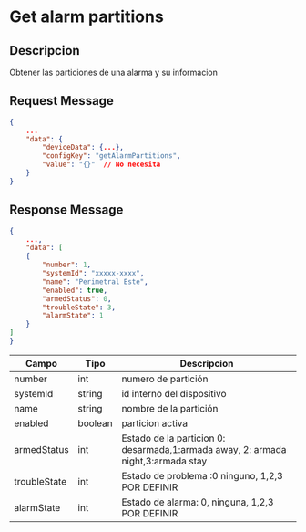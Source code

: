 # Get alarm partitions

## Descripcion

Obtener las particiones de una alarma y su informacion

## Request Message

```json
{
    ...
    "data": {
        "deviceData": {...},
        "configKey": "getAlarmPartitions",
        "value": "{}"  // No necesita
    }
}
```

## Response Message

```json
{
    ...,
    "data": [
    {
        "number": 1,
        "systemId": "xxxxx-xxxx",
        "name": "Perimetral Este",
        "enabled": true,
        "armedStatus": 0,
        "troubleState": 3,
        "alarmState": 1
    }
]
}
```

| Campo        | Tipo    | Descripcion                                                                      |
| ------------ | ------- | -------------------------------------------------------------------------------- |
| number       | int     | numero de partición                                                              |
| systemId     | string  | id interno del dispositivo                                                       |
| name         | string  | nombre de la partición                                                           |
| enabled      | boolean | particion activa                                                                 |
| armedStatus  | int     | Estado de la particion 0: desarmada,1:armada away, 2: armada night,3:armada stay |
| troubleState | int     | Estado de problema :0 ninguno, 1,2,3 POR DEFINIR                                 |
| alarmState   | int     | Estado de alarma: 0, ninguna, 1,2,3 POR DEFINIR                                  |
